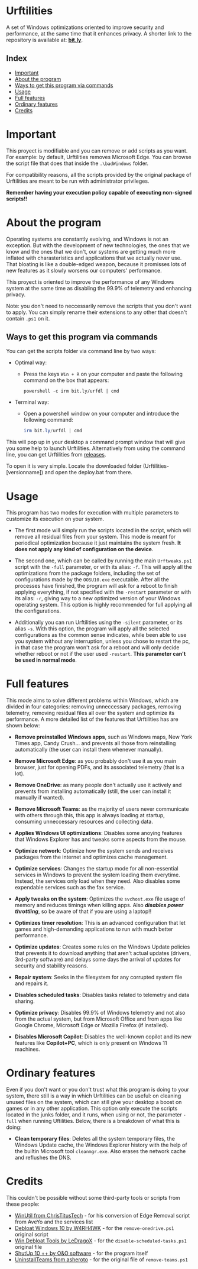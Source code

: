 # Urftilities

A set of Windows optimizations oriented to improve security and performance, at the same time that it enhances privacy. A shorter link to the repository is available at: [**bit.ly**](https://bit.ly/urftilities).

Index
-----

* [Important](#important)
* [About the program](#about-the-program)
* [Ways to get this program via commands](#ways-to-get-this-program-via-commands)
* [Usage](#usage)
* [Full features](#full-features)
* [Ordinary features](#ordinary-features)
* [Credits](#credits)

# Important

This proyect is modifiable and you can remove or add scripts as you want. For example: by default, Urftilities removes Microsoft Edge. You can browse the script file that does that inside the `.\badWindows` folder.

For compatibility reasons, all the scripts provided by the original package of Urftilities are meant to be run with administrator privileges.

**Remember having your execution policy capable of executing non-signed scripts!!**

# About the program

Operating systems are constantly evolving, and Windows is not an exception. But with the development of new technologies, the ones that we know and the ones that we don't, our systems are getting much more inflated with charasteristics and applications that we actually never use. That bloating is like a double-edged weapon, because it promisses lots of new features as it slowly worsens our computers' performance.

This proyect is oriented to improve the performance of any Windows system at the same time as disabling the 99.9% of telemetry and enhancing privacy.

Note: you don't need to neccessarily remove the scripts that you don't want to apply. You can simply rename their extensions to any other that doesn't contain  `.ps1` on it.

## Ways to get this program via commands

You can get the scripts folder via command line by two ways:

* Optimal way:

  - Press the keys `Win + R` on your computer and paste the following command on the box that appears:
    ```batch
    powershell -c irm bit.ly/urfdl | cmd
    ```
* Terminal way:

  - Open a powershell window on your computer and introduce the following command:
    ```powershell
    irm bit.ly/urfdl | cmd
    ```

This will pop up in your desktop a command prompt window that will give you some help to launch Urftilities.
Alternatively from using the command line, you can get Urftilities from [releases](https://github.com/psfer07/Urftilities/releases).

To open it is very simple. Locate the downloaded folder (Urftilities-[versionname]) and open the deploy.bat from there.

# Usage

This program has two modes for execution with multiple parameters to customize its execution on your system.

* The first mode will simply run the scripts located in the script, which will remove all residual files from your system. This mode is meant for periodical optimization because it just maintains the system fresh. **It does not apply any kind of configuration on the device**.

* The second one, which can be called by running the main `Urftweaks.ps1` script with the `-full` parameter, or with its alias: `-f`. This will apply all the optimizations from the package folders, including the set of configurations made by the `OOSU10.exe` executable. After all the processes have finished, the program will ask for a reboot to finish applying everything, if not specified with the `-restart` parameter or with its alias: `-r`, giving way to a new optimized version of your Windows operating system. This option is highly recommended for full applying all the configurations.

* Additionally you can run Urftilities using the `-silent` parameter, or its alias `-s`. With this option, the program will apply all the selected configurations as the common sense indicates, while been able to use you system without any interruption, unless you chose to restart the pc, in that case the program won't ask for a reboot and will only decide whether reboot or not if the user used `-restart`. **This parameter can't be used in normal mode**.

# Full features

This mode aims to solve different problems within Windows, which are divided in four categories: removing unneccessary packages, removing telemetry, removing residual files all over the system and optimize its performance. A more detailed list of the features that Urftilities has are shown below:

* **Remove preinstalled Windows apps**, such as Windows maps, New York Times app, Candy Crush... and prevents all those from reinstalling automatically (the user can install them whenever manually).

* **Remove Microsoft Edge**: as you probably don't use it as you main browser, just for opening PDFs, and its associated telemetry (that is a lot).

* **Remove OneDrive**: as many people don't actually use it actively and prevents from installing automatically (still, the user can install it manually if wanted).

* **Remove Microsoft Teams**: as the majority of users never communicate with others through this, this app is always loading at startup, consuming unneccessary resources and collecting data.

* **Applies Windows UI optimizations**: Disables some anoying features that Windows Explorer has and tweaks some aspects from the mouse.

* **Optimize network**: Optimize how the system sends and receives packages from the internet and optimizes cache management.

* **Optimize services**: Changes the startup mode for all non-essential services in Windows to prevent the system loading them everytime. Instead, the services only load when they need. Also disables some
  expendable services such as the fax service.

* **Apply tweaks on the system**: Optimizes the `svchost.exe` file usage of memory and reduces timings when killing apps. Also ***disables power throttling***, so be aware of that if you are using a laptop!!

* **Optimizes timer resolution**: This is an advanced configuration that let games and high-demanding applications to run with much better performance.

* **Optimize updates**: Creates some rules on the Windows Update policies that prevents it to download anything that aren't actual updates (drivers, 3rd-party software) and delays some days the arrival of updates for security and stability reasons.

* **Repair system**: Seeks in the filesystem for any corrupted system file and repairs it.

* **Disables scheduled tasks**: Disables tasks related to telemetry and data sharing.

* **Optimize privacy**: Disables 99.9% of Windows telemetry and not also from the actual system, but from Microsoft Office and from apps like Google Chrome, Microsoft Edge or Mozilla Firefox (if installed).

* **Disables Microsoft Copilot**: Disables the well-known copilot and its new features like **Copilot+PC**, which is only present on Windows 11 machines.

# Ordinary features

Even if you don't want or you don't trust what this program is doing to your system, there still is a way in which Urftilities can be useful: on cleaning unused files on the system, which can still give your desktop a boost on games or in any other application. This option only execute the scripts located in the junks folder, and it runs, when using or not, the parameter `-full` when running Uftilities. Below, there is a breakdown of what this is doing:

* **Clean temporary files**: Deletes all the system temporary files, the Windows Update cache, the Windows Explorer history with the help of the builtin Microsoft tool `cleanmgr.exe`. Also erases the network cache and reflushes the DNS.

# Credits

This couldn't be possible without some third-party tools or scripts from these people:

- [WinUtil from ChrisTitusTech](https://github.com/ChrisTitusTech/winutil) - for his conversion of Edge Removal script from AveYo and the services list
- [Debloat Windows 10 by W4RH4WK](https://github.com/W4RH4WK/Debloat-Windows-10) - for the `remove-onedrive.ps1` original script
- [Win Debloat Tools by LeDragoX](https://github.com/LeDragoX/Win-Debloat-Tools) - for the `disable-scheduled-tasks.ps1` original file
- [ShutUp 10 ++ by O&amp;O software](https://www.oo-software.com/en/shutup10) - for the program itself
- [UninstallTeams from asheroto](https://github.com/asheroto/UninstallTeams) - for the original file of `remove-teams.ps1`
